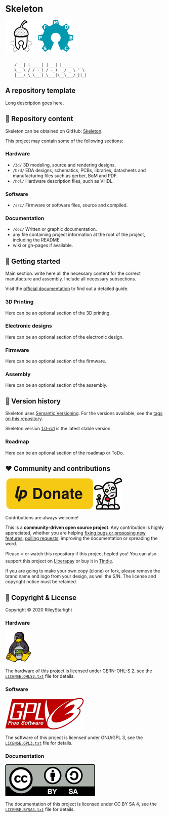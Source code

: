 # Skeleton

![Akornsys RDI](https://github.com/akornsys-rdi/skeleton/raw/master/doc/img/akornsys-logo.png)
![OSHW SPFMDBC](https://github.com/akornsys-rdi/skeleton/raw/master/doc/img/oshw-logo.png)

         ___ _       _     _            
        / __| |_____| |___| |_ ___ _ _  
        \__ \ / / -_) / -_)  _/ _ \ ' \ 
        |___/_\_\___|_\___|\__\___/_||_|

## A repository template

Long description goes here.

## :open_file_folder: Repository content

Skeleton can be obtained on GitHub: [Skeleton](https://github.com/akornsys-rdi/skeleton "Skeleton").

This project may contain some of the following sections:

### Hardware

- `/3d/` 3D modeling, source and rendering designs.
- `/brd/` EDA designs, schematics, PCBs, libraries, datasheets and manufacturing files such as gerber, BoM and PDF.
- `/hdl/` Hardware description files, such as VHDL.

### Software

- `/src/` Firmware or software files, source and compiled.

### Documentation

- `/doc/` Written or graphic documentation.
- any file containing project information at the root of the project, including the README.
- wiki or gh-pages if available.

## :rocket: Getting started

Main section. write here all the necessary content for the correct manufacture and assembly. Include all necessary subsections.

Visit the [official documentation](https://readthedocs.org/) to find out a detailed guide.

### 3D Printing

Here can be an optional section of the 3D printing.

### Electronic designs

Here can be an optional section of the electronic design.

### Firmware

Here can be an optional section of the firmware.

### Assembly

Here can be an optional section of the assembly.

## :book: Version history

Skeleton uses [Semantic Versioning](http://semver.org/ "Semantic Versioning"). For the versions available, see the [tags on this repository](https://github.com/akornsys-rdi/skeleton/releases).

Skeleton version [1.0-rc1](#) is the latest stable version.

### Roadmap

Here can be an optional section of the roadmap or ToDo.

## :heart: Community and contributions

[![Donate using Liberapay](https://github.com/akornsys-rdi/skeleton/raw/master/doc/img/liberapay-donate.png)](https://liberapay.com/RileyStarlight/donate)
[![Tindie Shop](https://github.com/akornsys-rdi/skeleton/raw/master/doc/img/tindie-logo.png)](https://www.tindie.com)

Contributions are always welcome!

This is a **community-driven open source project**. Any contribution is highly appreciated, whether you are helping [fixing bugs or proposing new features](https://github.com/akornsys-rdi/skeleton/issues "Issues"), [pulling requests](https://github.com/akornsys-rdi/skeleton/pulls "Pull Requests"), improving the documentation or spreading the word.

Please :star: or watch this repository if this project hepled you! You can also support this project on [Liberapay](https://liberapay.com/RileyStarlight/donate) or buy it in [Tindie](https://www.tindie.com "Tindie Shop").

If you are going to make your own copy (clone) or fork, please remove the brand name and logo from your design, as well the S/N. The license and copyright notice must be retained.

## :scroll: Copyright & License

Copyright © 2020 RileyStarlight

### Hardware

[![Cern OHL-S 2](https://github.com/akornsys-rdi/skeleton/raw/master/doc/img/cernohl-logo.png)](https://cern.ch/cern-ohl)

The hardware of this project is licensed under CERN-OHL-S 2, see the [`LICENSE.OHLS2.txt`](LICENSE.OHLS2.txt) file for details.

### Software

[![GNU/GPL 3](https://github.com/akornsys-rdi/skeleton/raw/master/doc/img/gnugpl-logo.png)](https://www.gnu.org/licenses/gpl.html "GNU General Public License")

The software of this project is licensed under GNU/GPL 3, see the [`LICENSE.GPL3.txt`](LICENSE.GPL3.txt) file for details.

### Documentation

[![CC BY SA 4.0](https://github.com/akornsys-rdi/skeleton/raw/master/doc/img/ccbysa-logo.png)](https://creativecommons.org/licenses/by-sa/4.0/ "Creative Commons BY-SA 4.0")

The documentation of this project is licensed under CC BY SA 4, see the [`LICENSE.BYSA4.txt`](LICENSE.BYSA4.txt) file for details.

